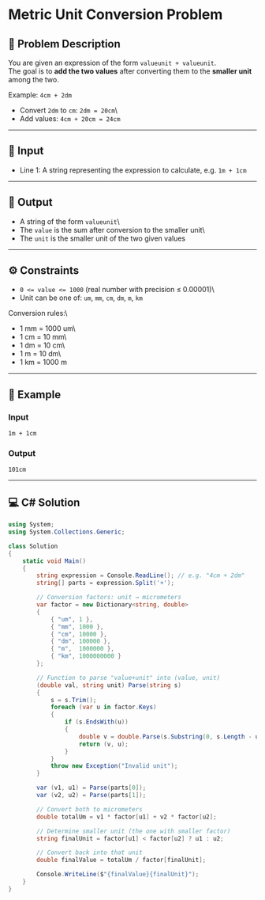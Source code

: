 # Metric Unit Conversion Problem

## 📖 Problem Description

You are given an expression of the form `valueunit + valueunit`.\
The goal is to **add the two values** after converting them to the
**smaller unit** among the two.

Example: `4cm + 2dm`

-   Convert `2dm` to `cm`: `2dm = 20cm`\
-   Add values: `4cm + 20cm = 24cm`

------------------------------------------------------------------------

## 🔢 Input

-   Line 1: A string representing the expression to calculate,
    e.g. `1m + 1cm`

------------------------------------------------------------------------

## 🔢 Output

-   A string of the form `valueunit`\
-   The `value` is the sum after conversion to the smaller unit\
-   The `unit` is the smaller unit of the two given values

------------------------------------------------------------------------

## ⚙️ Constraints

-   `0 <= value <= 1000` (real number with precision ≤ 0.00001)\
-   Unit can be one of: `um`, `mm`, `cm`, `dm`, `m`, `km`

Conversion rules:\
- 1 mm = 1000 um\
- 1 cm = 10 mm\
- 1 dm = 10 cm\
- 1 m = 10 dm\
- 1 km = 1000 m

------------------------------------------------------------------------

## 📝 Example

### Input

    1m + 1cm

### Output

    101cm

------------------------------------------------------------------------

## 💻 C# Solution

``` csharp
using System;
using System.Collections.Generic;

class Solution
{
    static void Main()
    {
        string expression = Console.ReadLine(); // e.g. "4cm + 2dm"
        string[] parts = expression.Split('+');

        // Conversion factors: unit → micrometers
        var factor = new Dictionary<string, double>
        {
            { "um", 1 },
            { "mm", 1000 },
            { "cm", 10000 },
            { "dm", 100000 },
            { "m",  1000000 },
            { "km", 1000000000 }
        };

        // Function to parse "value+unit" into (value, unit)
        (double val, string unit) Parse(string s)
        {
            s = s.Trim();
            foreach (var u in factor.Keys)
            {
                if (s.EndsWith(u))
                {
                    double v = double.Parse(s.Substring(0, s.Length - u.Length));
                    return (v, u);
                }
            }
            throw new Exception("Invalid unit");
        }

        var (v1, u1) = Parse(parts[0]);
        var (v2, u2) = Parse(parts[1]);

        // Convert both to micrometers
        double totalUm = v1 * factor[u1] + v2 * factor[u2];

        // Determine smaller unit (the one with smaller factor)
        string finalUnit = factor[u1] < factor[u2] ? u1 : u2;

        // Convert back into that unit
        double finalValue = totalUm / factor[finalUnit];

        Console.WriteLine($"{finalValue}{finalUnit}");
    }
}
```
